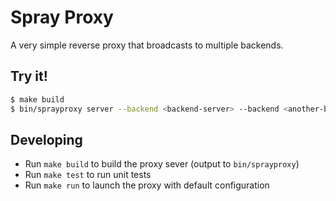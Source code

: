 # Spray Proxy

A very simple reverse proxy that broadcasts to multiple backends.

## Try it!

```sh
$ make build
$ bin/sprayproxy server --backend <backend-server> --backend <another-backend-server>
```

## Developing

* Run `make build` to build the proxy sever (output to `bin/sprayproxy`)
* Run `make test` to run unit tests
* Run `make run` to launch the proxy with default configuration
